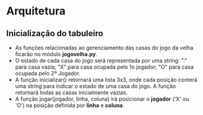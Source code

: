 
# Arquitetura
## Inicialização do tabuleiro
* As funções relacionadas ao gerenciamento das casas do jogo da velha
ficarão
no módulo **jogovelha.py**.
* O estado de cada casa do jogo será representada por uma string: "."
para casa
vazia; "X" para casa ocupada pelo 1o jogador; "O" para casa ocupada
pelo 2º Jogador.
* A função inicializar() retornará uma lista 3x3, onde cada posição
conterá uma string para indicar o estado de uma casa do jogo. A função
retornará todas as casas inicialmente vazias.
* A função jogar(jogador, linha, coluna) irá posicionar o **jogador**
('X' ou 'O') na posição definida por **linha** e **coluna**.
